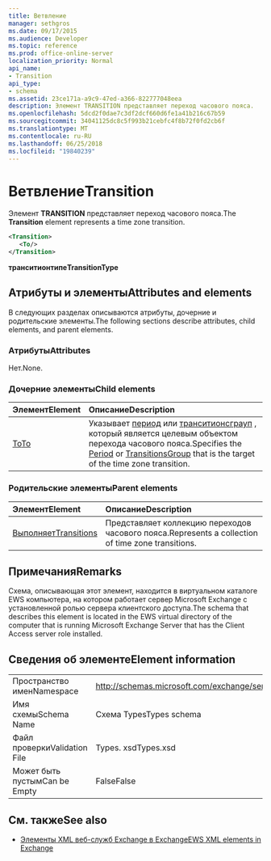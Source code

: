 ```yaml
---
title: Ветвление
manager: sethgros
ms.date: 09/17/2015
ms.audience: Developer
ms.topic: reference
ms.prod: office-online-server
localization_priority: Normal
api_name:
- Transition
api_type:
- schema
ms.assetid: 23ce171a-a9c9-47ed-a366-822777048eea
description: Элемент TRANSITION представляет переход часового пояса.
ms.openlocfilehash: 5dcd2f0dae7c3df2dcf660d6fe1a41b216c67b59
ms.sourcegitcommit: 34041125dc8c5f993b21cebfc4f8b72f0fd2cb6f
ms.translationtype: MT
ms.contentlocale: ru-RU
ms.lasthandoff: 06/25/2018
ms.locfileid: "19840239"
---
```

# <a name="transition"></a><span data-ttu-id="5e87e-103">Ветвление</span><span class="sxs-lookup"><span data-stu-id="5e87e-103">Transition</span></span>

<span data-ttu-id="5e87e-104">Элемент **TRANSITION** представляет переход часового пояса.</span><span class="sxs-lookup"><span data-stu-id="5e87e-104">The **Transition** element represents a time zone transition.</span></span> 
  
```xml
<Transition>
   <To/>
</Transition>
```

 <span data-ttu-id="5e87e-105">**транситионтипе**</span><span class="sxs-lookup"><span data-stu-id="5e87e-105">**TransitionType**</span></span>
## <a name="attributes-and-elements"></a><span data-ttu-id="5e87e-106">Атрибуты и элементы</span><span class="sxs-lookup"><span data-stu-id="5e87e-106">Attributes and elements</span></span>

<span data-ttu-id="5e87e-107">В следующих разделах описываются атрибуты, дочерние и родительские элементы.</span><span class="sxs-lookup"><span data-stu-id="5e87e-107">The following sections describe attributes, child elements, and parent elements.</span></span>
  
### <a name="attributes"></a><span data-ttu-id="5e87e-108">Атрибуты</span><span class="sxs-lookup"><span data-stu-id="5e87e-108">Attributes</span></span>

<span data-ttu-id="5e87e-109">Нет.</span><span class="sxs-lookup"><span data-stu-id="5e87e-109">None.</span></span>
  
### <a name="child-elements"></a><span data-ttu-id="5e87e-110">Дочерние элементы</span><span class="sxs-lookup"><span data-stu-id="5e87e-110">Child elements</span></span>

|<span data-ttu-id="5e87e-111">**Элемент**</span><span class="sxs-lookup"><span data-stu-id="5e87e-111">**Element**</span></span>|<span data-ttu-id="5e87e-112">**Описание**</span><span class="sxs-lookup"><span data-stu-id="5e87e-112">**Description**</span></span>|
|:-----|:-----|
|[<span data-ttu-id="5e87e-113">To</span><span class="sxs-lookup"><span data-stu-id="5e87e-113">To</span></span>](to.md) <br/> |<span data-ttu-id="5e87e-114">Указывает [период](period.md) или [транситионсграуп](transitionsgroup.md) , который является целевым объектом перехода часового пояса.</span><span class="sxs-lookup"><span data-stu-id="5e87e-114">Specifies the [Period](period.md) or [TransitionsGroup](transitionsgroup.md) that is the target of the time zone transition.</span></span>  <br/> |
   
### <a name="parent-elements"></a><span data-ttu-id="5e87e-115">Родительские элементы</span><span class="sxs-lookup"><span data-stu-id="5e87e-115">Parent elements</span></span>

|<span data-ttu-id="5e87e-116">**Элемент**</span><span class="sxs-lookup"><span data-stu-id="5e87e-116">**Element**</span></span>|<span data-ttu-id="5e87e-117">**Описание**</span><span class="sxs-lookup"><span data-stu-id="5e87e-117">**Description**</span></span>|
|:-----|:-----|
|[<span data-ttu-id="5e87e-118">Выполняет</span><span class="sxs-lookup"><span data-stu-id="5e87e-118">Transitions</span></span>](transitions.md) <br/> |<span data-ttu-id="5e87e-119">Представляет коллекцию переходов часового пояса.</span><span class="sxs-lookup"><span data-stu-id="5e87e-119">Represents a collection of time zone transitions.</span></span>  <br/> |
   
## <a name="remarks"></a><span data-ttu-id="5e87e-120">Примечания</span><span class="sxs-lookup"><span data-stu-id="5e87e-120">Remarks</span></span>

<span data-ttu-id="5e87e-121">Схема, описывающая этот элемент, находится в виртуальном каталоге EWS компьютера, на котором работает сервер Microsoft Exchange с установленной ролью сервера клиентского доступа.</span><span class="sxs-lookup"><span data-stu-id="5e87e-121">The schema that describes this element is located in the EWS virtual directory of the computer that is running Microsoft Exchange Server that has the Client Access server role installed.</span></span>
  
## <a name="element-information"></a><span data-ttu-id="5e87e-122">Сведения об элементе</span><span class="sxs-lookup"><span data-stu-id="5e87e-122">Element information</span></span>

|||
|:-----|:-----|
|<span data-ttu-id="5e87e-123">Пространство имен</span><span class="sxs-lookup"><span data-stu-id="5e87e-123">Namespace</span></span>  <br/> |http://schemas.microsoft.com/exchange/services/2006/types  <br/> |
|<span data-ttu-id="5e87e-124">Имя схемы</span><span class="sxs-lookup"><span data-stu-id="5e87e-124">Schema Name</span></span>  <br/> |<span data-ttu-id="5e87e-125">Схема Types</span><span class="sxs-lookup"><span data-stu-id="5e87e-125">Types schema</span></span>  <br/> |
|<span data-ttu-id="5e87e-126">Файл проверки</span><span class="sxs-lookup"><span data-stu-id="5e87e-126">Validation File</span></span>  <br/> |<span data-ttu-id="5e87e-127">Types. xsd</span><span class="sxs-lookup"><span data-stu-id="5e87e-127">Types.xsd</span></span>  <br/> |
|<span data-ttu-id="5e87e-128">Может быть пустым</span><span class="sxs-lookup"><span data-stu-id="5e87e-128">Can be Empty</span></span>  <br/> |<span data-ttu-id="5e87e-129">False</span><span class="sxs-lookup"><span data-stu-id="5e87e-129">False</span></span>  <br/> |
   
## <a name="see-also"></a><span data-ttu-id="5e87e-130">См. также</span><span class="sxs-lookup"><span data-stu-id="5e87e-130">See also</span></span>



- [<span data-ttu-id="5e87e-131">Элементы XML веб-служб Exchange в Exchange</span><span class="sxs-lookup"><span data-stu-id="5e87e-131">EWS XML elements in Exchange</span></span>](ews-xml-elements-in-exchange.md)

